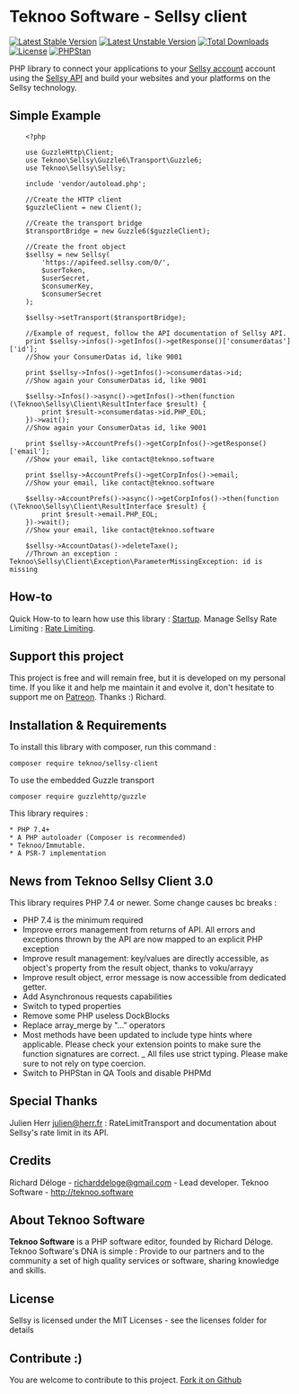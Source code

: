 Teknoo Software - Sellsy client
==========================

[![Latest Stable Version](https://poser.pugx.org/teknoo/sellsy-client/v/stable)](https://packagist.org/packages/teknoo/sellsy-client)
[![Latest Unstable Version](https://poser.pugx.org/teknoo/sellsy-client/v/unstable)](https://packagist.org/packages/teknoo/sellsy-client)
[![Total Downloads](https://poser.pugx.org/teknoo/sellsy-client/downloads)](https://packagist.org/packages/teknoo/sellsy-client)
[![License](https://poser.pugx.org/teknoo/sellsy-client/license)](https://packagist.org/packages/teknoo/sellsy-client)
[![PHPStan](https://img.shields.io/badge/PHPStan-enabled-brightgreen.svg?style=flat)](https://github.com/phpstan/phpstan)

PHP library to connect your applications to your [Sellsy account](http://sellsy.com/) account using the 
[Sellsy API](http://api.sellsy.com/) and build your websites and your platforms on the Sellsy technology.

Simple Example
--------------

        <?php

        use GuzzleHttp\Client;
        use Teknoo\Sellsy\Guzzle6\Transport\Guzzle6;
        use Teknoo\Sellsy\Sellsy;
        
        include 'vendor/autoload.php';
        
        //Create the HTTP client
        $guzzleClient = new Client();
        
        //Create the transport bridge
        $transportBridge = new Guzzle6($guzzleClient);
        
        //Create the front object
        $sellsy = new Sellsy(
            'https://apifeed.sellsy.com/0/',
            $userToken,
            $userSecret,
            $consumerKey,
            $consumerSecret
        );
        
        $sellsy->setTransport($transportBridge);
        
        //Example of request, follow the API documentation of Sellsy API.
        print $sellsy->infos()->getInfos()->getResponse()['consumerdatas']['id'];
        //Show your ConsumerDatas id, like 9001
        
        print $sellsy->Infos()->getInfos()->consumerdatas->id;
        //Show again your ConsumerDatas id, like 9001
        
        $sellsy->Infos()->async()->getInfos()->then(function (\Teknoo\Sellsy\Client\ResultInterface $result) {
            print $result->consumerdatas->id.PHP_EOL;
        })->wait();
        //Show again your ConsumerDatas id, like 9001
        
        print $sellsy->AccountPrefs()->getCorpInfos()->getResponse()['email'];
        //Show your email, like contact@teknoo.software
        
        print $sellsy->AccountPrefs()->getCorpInfos()->email;
        //Show your email, like contact@teknoo.software
        
        $sellsy->AccountPrefs()->async()->getCorpInfos()->then(function (\Teknoo\Sellsy\Client\ResultInterface $result) {
            print $result->email.PHP_EOL;
        })->wait();
        //Show your email, like contact@teknoo.software
        
        $sellsy->AccountDatas()->deleteTaxe();
        //Thrown an exception : Teknoo\Sellsy\Client\Exception\ParameterMissingException: id is missing

How-to
------
Quick How-to to learn how use this library : [Startup](docs/quick-startup.md).
Manage Sellsy Rate Limiting : [Rate Limiting](docs/rate-limiting.md).

Support this project
---------------------

This project is free and will remain free, but it is developed on my personal time. 
If you like it and help me maintain it and evolve it, don't hesitate to support me on [Patreon](https://patreon.com/teknoo_software).
Thanks :) Richard. 

Installation & Requirements
---------------------------
To install this library with composer, run this command :

    composer require teknoo/sellsy-client
    
To use the embedded Guzzle transport    

    composer require guzzlehttp/guzzle

This library requires :

    * PHP 7.4+
    * A PHP autoloader (Composer is recommended)
    * Teknoo/Immutable.
    * A PSR-7 implementation

News from Teknoo Sellsy Client 3.0
----------------------------------

This library requires PHP 7.4 or newer. Some change causes bc breaks :

- PHP 7.4 is the minimum required
- Improve errors management from returns of API. All errors and exceptions thrown by the API
  are now mapped to an explicit PHP exception
- Improve result management: key/values are directly accessible, as object's property from the result object, thanks to voku/arrayy
- Improve result object, error message is now accessible from dedicated getter.
- Add Asynchronous requests capabilities
- Switch to typed properties
- Remove some PHP useless DockBlocks
- Replace array_merge by "..." operators
- Most methods have been updated to include type hints where applicable. Please check your extension points to make sure the function signatures are correct.
_ All files use strict typing. Please make sure to not rely on type coercion.
- Switch to PHPStan in QA Tools and disable PHPMd

Special Thanks
--------------
Julien Herr <julien@herr.fr> : RateLimitTransport and documentation about Sellsy's rate limit in its API.

Credits
-------
Richard Déloge - <richarddeloge@gmail.com> - Lead developer.
Teknoo Software - <http://teknoo.software>

About Teknoo Software
---------------------
**Teknoo Software** is a PHP software editor, founded by Richard Déloge. 
Teknoo Software's DNA is simple : Provide to our partners and to the community a set of high quality services or software,
 sharing knowledge and skills.
 
License
-------
Sellsy is licensed under the MIT Licenses - see the licenses folder for details

Contribute :)
-------------

You are welcome to contribute to this project. [Fork it on Github](CONTRIBUTING.md)
